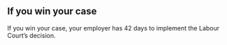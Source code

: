 ##  If you win your case

If you win your case, your employer has 42 days to implement the Labour
Court’s decision.
